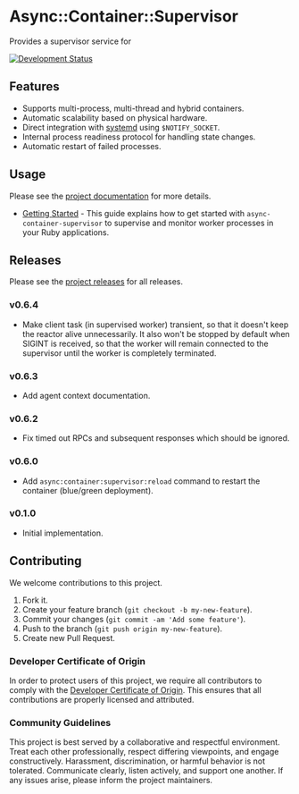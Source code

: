 # Async::Container::Supervisor

Provides a supervisor service for

[![Development Status](https://github.com/socketry/async-container-supervisor/workflows/Test/badge.svg)](https://github.com/socketry/async-container-supervisor/actions?workflow=Test)

## Features

  - Supports multi-process, multi-thread and hybrid containers.
  - Automatic scalability based on physical hardware.
  - Direct integration with [systemd](https://www.freedesktop.org/software/systemd/man/sd_notify.html) using `$NOTIFY_SOCKET`.
  - Internal process readiness protocol for handling state changes.
  - Automatic restart of failed processes.

## Usage

Please see the [project documentation](https://socketry.github.io/async-container-supervisor/) for more details.

  - [Getting Started](https://socketry.github.io/async-container-supervisor/guides/getting-started/index) - This guide explains how to get started with `async-container-supervisor` to supervise and monitor worker processes in your Ruby applications.

## Releases

Please see the [project releases](https://socketry.github.io/async-container-supervisor/releases/index) for all releases.

### v0.6.4

  - Make client task (in supervised worker) transient, so that it doesn't keep the reactor alive unnecessarily. It also won't be stopped by default when SIGINT is received, so that the worker will remain connected to the supervisor until the worker is completely terminated.

### v0.6.3

  - Add agent context documentation.

### v0.6.2

  - Fix timed out RPCs and subsequent responses which should be ignored.

### v0.6.0

  - Add `async:container:supervisor:reload` command to restart the container (blue/green deployment).

### v0.1.0

  - Initial implementation.

## Contributing

We welcome contributions to this project.

1.  Fork it.
2.  Create your feature branch (`git checkout -b my-new-feature`).
3.  Commit your changes (`git commit -am 'Add some feature'`).
4.  Push to the branch (`git push origin my-new-feature`).
5.  Create new Pull Request.

### Developer Certificate of Origin

In order to protect users of this project, we require all contributors to comply with the [Developer Certificate of Origin](https://developercertificate.org/). This ensures that all contributions are properly licensed and attributed.

### Community Guidelines

This project is best served by a collaborative and respectful environment. Treat each other professionally, respect differing viewpoints, and engage constructively. Harassment, discrimination, or harmful behavior is not tolerated. Communicate clearly, listen actively, and support one another. If any issues arise, please inform the project maintainers.
